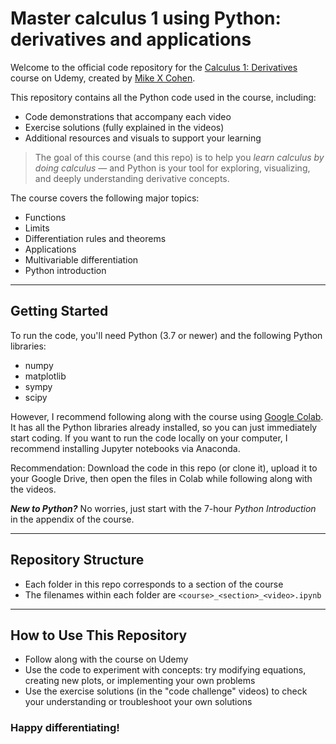 
# Master calculus 1 using Python: derivatives and applications

Welcome to the official code repository for the [Calculus 1: Derivatives](https://www.udemy.com/course/pycalc1_x/?couponCode=202307) course on Udemy, created by [Mike X Cohen](https://www.sincxpress.com).

This repository contains all the Python code used in the course, including:

- Code demonstrations that accompany each video
- Exercise solutions (fully explained in the videos)
- Additional resources and visuals to support your learning

> The goal of this course (and this repo) is to help you *learn calculus by doing calculus* — and Python is your tool for exploring, visualizing, and deeply understanding derivative concepts.

The course covers the following major topics:

- Functions
- Limits
- Differentiation rules and theorems
- Applications
- Multivariable differentiation
- Python introduction

---

## Getting Started

To run the code, you'll need Python (3.7 or newer) and the following Python libraries:

- numpy
- matplotlib
- sympy
- scipy

However, I recommend following along with the course using  [Google Colab](https://colab.research.google.com/). It has all the Python libraries already installed, so you can just immediately start coding. If you want to run the code locally on your computer, I recommend installing Jupyter notebooks via Anaconda.

Recommendation: Download the code in this repo (or clone it), upload it to your Google Drive, then open the files in Colab while following along with the videos.

***New to Python?*** No worries, just start with the 7-hour _Python Introduction_ in the appendix of the course.

---

## Repository Structure

- Each folder in this repo corresponds to a section of the course
- The filenames within each folder are ```<course>_<section>_<video>.ipynb```

---

## How to Use This Repository

- Follow along with the course on Udemy
- Use the code to experiment with concepts: try modifying equations, creating new plots, or implementing your own problems
- Use the exercise solutions (in the "code challenge" videos) to check your understanding or troubleshoot your own solutions

### Happy differentiating!



